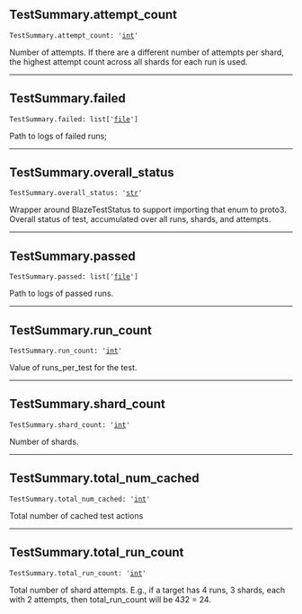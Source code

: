 

## TestSummary.attempt\_count

<pre class="language-python"><code><span class="source python"><span class="meta qualified-name python"><span class="meta generic-name python">TestSummary</span><span class="punctuation accessor dot python">.</span><span class="meta generic-name python">attempt_count</span></span><span class="punctuation separator annotation variable python">:</span> <span class="meta string python"><span class="string quoted single python"><span class="punctuation definition string begin python">&#39;</span></span></span><span class="meta string python"><span class="string quoted single python"><a href="/lib/int">int</a><span class="punctuation definition string end python">&#39;</span></span></span></span></code></pre>

Number of attempts. If there are a different number of attempts per shard, the highest attempt count across all shards for each run is used.

***

## TestSummary.failed

<pre class="language-python"><code><span class="source python"><span class="meta qualified-name python"><span class="meta generic-name python">TestSummary</span><span class="punctuation accessor dot python">.</span><span class="meta generic-name python">failed</span></span><span class="punctuation separator annotation variable python">:</span> <span class="meta item-access python"><span class="meta qualified-name python"><span class="support type python">list</span></span></span><span class="meta item-access python"><span class="punctuation section brackets begin python">[</span></span><span class="meta item-access arguments python"><span class="meta string python"><span class="string quoted single python"><span class="punctuation definition string begin python">&#39;</span></span></span><span class="meta string python"><span class="string quoted single python"><a href="/lib/bazel/build/build_event/file">file</a><span class="punctuation definition string end python">&#39;</span></span></span></span><span class="meta item-access python"><span class="punctuation section brackets end python">]</span></span></span></code></pre>

Path to logs of failed runs;

***

## TestSummary.overall\_status

<pre class="language-python"><code><span class="source python"><span class="meta qualified-name python"><span class="meta generic-name python">TestSummary</span><span class="punctuation accessor dot python">.</span><span class="meta generic-name python">overall_status</span></span><span class="punctuation separator annotation variable python">:</span> <span class="meta string python"><span class="string quoted single python"><span class="punctuation definition string begin python">&#39;</span></span></span><span class="meta string python"><span class="string quoted single python"><a href="/lib/str">str</a><span class="punctuation definition string end python">&#39;</span></span></span></span></code></pre>

Wrapper around BlazeTestStatus to support importing that enum to proto3. Overall status of test, accumulated over all runs, shards, and attempts.

***

## TestSummary.passed

<pre class="language-python"><code><span class="source python"><span class="meta qualified-name python"><span class="meta generic-name python">TestSummary</span><span class="punctuation accessor dot python">.</span><span class="meta generic-name python">passed</span></span><span class="punctuation separator annotation variable python">:</span> <span class="meta item-access python"><span class="meta qualified-name python"><span class="support type python">list</span></span></span><span class="meta item-access python"><span class="punctuation section brackets begin python">[</span></span><span class="meta item-access arguments python"><span class="meta string python"><span class="string quoted single python"><span class="punctuation definition string begin python">&#39;</span></span></span><span class="meta string python"><span class="string quoted single python"><a href="/lib/bazel/build/build_event/file">file</a><span class="punctuation definition string end python">&#39;</span></span></span></span><span class="meta item-access python"><span class="punctuation section brackets end python">]</span></span></span></code></pre>

Path to logs of passed runs.

***

## TestSummary.run\_count

<pre class="language-python"><code><span class="source python"><span class="meta qualified-name python"><span class="meta generic-name python">TestSummary</span><span class="punctuation accessor dot python">.</span><span class="meta generic-name python">run_count</span></span><span class="punctuation separator annotation variable python">:</span> <span class="meta string python"><span class="string quoted single python"><span class="punctuation definition string begin python">&#39;</span></span></span><span class="meta string python"><span class="string quoted single python"><a href="/lib/int">int</a><span class="punctuation definition string end python">&#39;</span></span></span></span></code></pre>

Value of runs\_per\_test for the test.

***

## TestSummary.shard\_count

<pre class="language-python"><code><span class="source python"><span class="meta qualified-name python"><span class="meta generic-name python">TestSummary</span><span class="punctuation accessor dot python">.</span><span class="meta generic-name python">shard_count</span></span><span class="punctuation separator annotation variable python">:</span> <span class="meta string python"><span class="string quoted single python"><span class="punctuation definition string begin python">&#39;</span></span></span><span class="meta string python"><span class="string quoted single python"><a href="/lib/int">int</a><span class="punctuation definition string end python">&#39;</span></span></span></span></code></pre>

Number of shards.

***

## TestSummary.total\_num\_cached

<pre class="language-python"><code><span class="source python"><span class="meta qualified-name python"><span class="meta generic-name python">TestSummary</span><span class="punctuation accessor dot python">.</span><span class="meta generic-name python">total_num_cached</span></span><span class="punctuation separator annotation variable python">:</span> <span class="meta string python"><span class="string quoted single python"><span class="punctuation definition string begin python">&#39;</span></span></span><span class="meta string python"><span class="string quoted single python"><a href="/lib/int">int</a><span class="punctuation definition string end python">&#39;</span></span></span></span></code></pre>

Total number of cached test actions

***

## TestSummary.total\_run\_count

<pre class="language-python"><code><span class="source python"><span class="meta qualified-name python"><span class="meta generic-name python">TestSummary</span><span class="punctuation accessor dot python">.</span><span class="meta generic-name python">total_run_count</span></span><span class="punctuation separator annotation variable python">:</span> <span class="meta string python"><span class="string quoted single python"><span class="punctuation definition string begin python">&#39;</span></span></span><span class="meta string python"><span class="string quoted single python"><a href="/lib/int">int</a><span class="punctuation definition string end python">&#39;</span></span></span></span></code></pre>

Total number of shard attempts. E.g., if a target has 4 runs, 3 shards, each with 2 attempts, then total\_run\_count will be 4*3*2 = 24.
